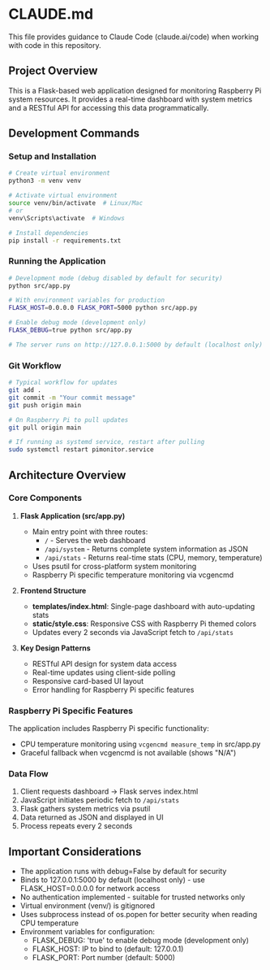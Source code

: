 # CLAUDE.md

This file provides guidance to Claude Code (claude.ai/code) when working with code in this repository.

## Project Overview

This is a Flask-based web application designed for monitoring Raspberry Pi system resources. It provides a real-time dashboard with system metrics and a RESTful API for accessing this data programmatically.

## Development Commands

### Setup and Installation
```bash
# Create virtual environment
python3 -m venv venv

# Activate virtual environment
source venv/bin/activate  # Linux/Mac
# or
venv\Scripts\activate  # Windows

# Install dependencies
pip install -r requirements.txt
```

### Running the Application
```bash
# Development mode (debug disabled by default for security)
python src/app.py

# With environment variables for production
FLASK_HOST=0.0.0.0 FLASK_PORT=5000 python src/app.py

# Enable debug mode (development only)
FLASK_DEBUG=true python src/app.py

# The server runs on http://127.0.0.1:5000 by default (localhost only)
```

### Git Workflow
```bash
# Typical workflow for updates
git add .
git commit -m "Your commit message"
git push origin main

# On Raspberry Pi to pull updates
git pull origin main

# If running as systemd service, restart after pulling
sudo systemctl restart pimonitor.service
```

## Architecture Overview

### Core Components

1. **Flask Application (src/app.py)**
   - Main entry point with three routes:
     - `/` - Serves the web dashboard
     - `/api/system` - Returns complete system information as JSON
     - `/api/stats` - Returns real-time stats (CPU, memory, temperature)
   - Uses psutil for cross-platform system monitoring
   - Raspberry Pi specific temperature monitoring via vcgencmd

2. **Frontend Structure**
   - **templates/index.html**: Single-page dashboard with auto-updating stats
   - **static/style.css**: Responsive CSS with Raspberry Pi themed colors
   - Updates every 2 seconds via JavaScript fetch to `/api/stats`

3. **Key Design Patterns**
   - RESTful API design for system data access
   - Real-time updates using client-side polling
   - Responsive card-based UI layout
   - Error handling for Raspberry Pi specific features

### Raspberry Pi Specific Features

The application includes Raspberry Pi specific functionality:
- CPU temperature monitoring using `vcgencmd measure_temp` in src/app.py
- Graceful fallback when vcgencmd is not available (shows "N/A")

### Data Flow

1. Client requests dashboard → Flask serves index.html
2. JavaScript initiates periodic fetch to `/api/stats`
3. Flask gathers system metrics via psutil
4. Data returned as JSON and displayed in UI
5. Process repeats every 2 seconds

## Important Considerations

- The application runs with debug=False by default for security
- Binds to 127.0.0.1:5000 by default (localhost only) - use FLASK_HOST=0.0.0.0 for network access
- No authentication implemented - suitable for trusted networks only
- Virtual environment (venv/) is gitignored
- Uses subprocess instead of os.popen for better security when reading CPU temperature
- Environment variables for configuration:
  - FLASK_DEBUG: 'true' to enable debug mode (development only)
  - FLASK_HOST: IP to bind to (default: 127.0.0.1)
  - FLASK_PORT: Port number (default: 5000)